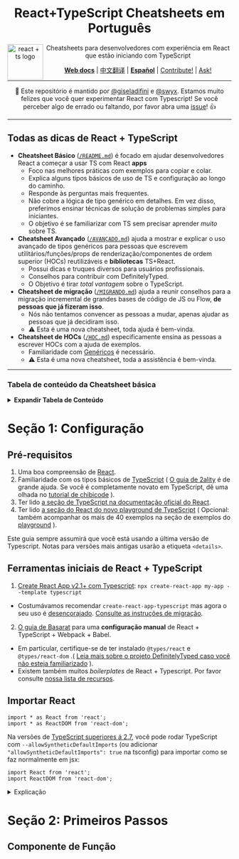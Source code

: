 <div align="center">
<h1>React+TypeScript Cheatsheets em Português</h1>

<a href="https://github.com/typescript-cheatsheets/react-typescript-cheatsheet/issues/81">
  <img
    height="80"
    width="80"
    alt="react + ts logo"
    src="https://user-images.githubusercontent.com/6764957/53868378-2b51fc80-3fb3-11e9-9cee-0277efe8a927.png"
    align="left"
  />
</a>

<p>Cheatsheets para desenvolvedores com experiência em React que estão iniciando com TypeScript</p>

[**Web docs**](https://react-typescript-cheatsheet.netlify.app/docs/basic/setup) |
[中文翻译](https://github.com/fi3ework/blog/tree/master/react-typescript-cheatsheet-cn) |
[**Español**](https://github.com/typescript-cheatsheets/react-typescript-cheatsheet-es) |
[Contribute!](https://github.com/typescript-cheatsheets/react-typescript-cheatsheet/blob/master/CONTRIBUTING.md) |
[Ask!](https://github.com/typescript-cheatsheets/react-typescript-cheatsheet/issues/new/choose)

</div>

---

<div align="center">

:wave: Este repositório é mantido por [@giseladifini](https://twitter.com/GiselaDifini) e [@swyx](https://twitter.com/swyx). Estamos muito felizes que você quer experimentar React com Typescript!
Se você perceber algo de errado ou faltando, por favor abra uma [issue](https://github.com/typescript-cheatsheets/react-pt/issues/new)! :+1:

</div>

---

## Todas as dicas de React + TypeScript

- **Cheatsheet Básico** ([`/README.md`](/README.md#basic-cheatsheet-table-of-contents)) é focado em ajudar desenvolvedores React a começar a usar TS com React **apps**
  - Foco nas melhores práticas com exemplos para copiar e colar.
  - Explica alguns tipos básicos de uso de TS e configuração ao longo do caminho.
  - Responde às perguntas mais frequentes.
  - Não cobre a lógica de tipo genérico em detalhes. Em vez disso, preferimos ensinar técnicas de solução de problemas simples para iniciantes.
  - O objetivo é se familiarizar com TS sem precisar aprender _muito_ sobre TS.
- **Cheatsheet Avançado** ([`/AVANÇADO.md`](https://react-typescript-cheatsheet.netlify.app/docs/advanced/intro)) ajuda a mostrar e explicar o uso avançado de tipos genéricos para pessoas que escrevem utilitários/funções/props de renderização/componentes de ordem superior (HOCs) reutilizáveis ​​e **bibliotecas** TS+React.
  - Possui dicas e truques diversos para usuários profissionais.
  - Conselhos para contribuir com DefinitelyTyped.
  - O Objetivo é tirar _total vantagem_ sobre o TypeScript.
- **Cheatsheet de migração** ([`/MIGRANDO.md`](https://react-typescript-cheatsheet.netlify.app/docs/migration/intro)) ajuda a reunir conselhos para a migração incremental de grandes bases de código de JS ou Flow, **de pessoas que já fizeram isso**.
  - Nós não tentamos convencer as pessoas a mudar, apenas ajudar as pessoas que já decidiram isso.
  - ⚠️ Esta é uma nova cheatsheet, toda ajuda é bem-vinda.
- **Cheatsheet de HOCs** ([`/HOC.md`](https://react-typescript-cheatsheet.netlify.app/docs/hoc/intro)) especificamente ensina as pessoas a escrever HOCs com a ajuda de exemplos.
  - Familiaridade com [Genéricos](https://www.typescriptlang.org/docs/handbook/generics.html) é necessário.
  - ⚠️ Esta é uma nova cheatsheet, toda a assistência é bem-vinda.

---

### Tabela de conteúdo da Cheatsheet básica

<details>

<summary><b>Expandir Tabela de Conteúdo</b></summary>

<!--START-SECTION:setup-toc-->

- [Seção 1: Configuração](#seção-1-configuração)
- [Pré-requisitos](#pré-requisitos)
- [Ferramentas iniciais de React + TypeScript](#ferramentas-iniciais-de-react--typeScript)
- [Importar React](#importar-react)
<!--END-SECTION:setup-toc-->
- [Seção 2: Primeiros Passos](#seção-2-primeiros-passos)
  - [Componente de Função](#componente-de-função)
  - [Hooks](#hooks)
  - [useState](#usestate)
  - [useReducer](#usereducer)
  - [useEffect](#useeffect)
  - [useRef](#useref)
  - [useImperativeHandle](#useimperativehandle)
  - [Hooks Customizados](#custom-hooks)
  - [Componentes de Classe](#class-components)
  - [Talvez você não precise do `defaultProps`](#you-may-not-need-defaultprops)
  - ["Tipando" `defaultProps`](#typing-defaultprops)
  - [Consumindo Props de um Componente com defaultProps](#consuming-props-of-a-component-with-defaultprops)
    - [Declaração do Problema](#problem-statement)
    - [Solução](#solution)
  - [Discussões e Conhecimentos Diversos](#misc-discussions-and-knowledge)
  - [Tipos ou Interfaces?](#types-or-interfaces)
  - [Exemplos básicos do tipo Prop](#basic-prop-types-examples)
  - [Exemplos úteis do tipo React Prop](#useful-react-prop-type-examples)
  - [getDerivedStateFromProps](#getDerivedStateFromProps)
  - [Formulários e Eventos](#forms-and-events)
  - [Context](#context)
  - [Exemplo Básico](#basic-example)
  - [Exemplo Extendido](#extended-example)
  - [forwardRef/createRef](#forwardrefcreateref)
  - [Portais](#portals)
  - [Limites de erros](#error-boundaries)
    - [Opção 1: Usando react-error-boundary](#option-1-using-react-error-boundary)
    - [Opção 2: Criando um componente "error boundary" personalizado](#options-2-writing-your-custom-error-boundary-component)
  - [Concurrent React/React Suspense](#concurrent-reactreact-suspense)
  <!--START-SECTION:types-toc-->
- [Manual de resolução de problemas: Tipos](#troubleshooting-handbook-types)
  - [Tipos de União e Tipos de Proteção](#union-types-and-type-guarding)
  - [Tipos Opcionais](#optional-types)
  - [Tipos de Enum](#enum-types)
  - [Tipos de Asserção](#type-assertion)
  - [Simulando Tipos Nominais](#simulating-nominal-types)
  - [Tipos de Interseção](#intersection-types)
  - [Tipos de União](#union-types)
  - [Sobrecarregando Tipos de Função](#overloading-function-types)
  - [Usando Tipos Inferidos](#using-inferred-types)
  - [Usando Tipos Parciais](#using-partial-types)
  - [Os Tipos de que preciso não foram exportados!](#the-types-i-need-werent-exported)
  - [Os Tipos de que preciso não existem!](#the-types-i-need-dont-exist)
    - [Exagerando com `any` em tudo](#slapping-any-on-everything)
    - [Autogerando tipos](#autogenerate-types)
    - [Tipando Hooks Exportados](#typing-exported-hooks)
    - [Tipando Componentes Exportados](#typing-exported-components)
    <!--END-SECTION:types-toc-->
- [Manual de resolução de problemas: Operadores](#troubleshooting-handbook-operators)
- [Manual de resolução de problemas: Utilitários](#troubleshooting-handbook-utilities)
- [Manual de resolução de problemas: tsconfig.json](#troubleshooting-handbook-tsconfigjson)
- [Manual de resolução de problemas: Erros en tipos oficiais](#troubleshooting-handbook-bugs-in-official-typings)
- [Bases de código de React + TypeScript recomendadas para aprender](#recommended-react--typescript-codebases-to-learn-from)
- [Ferramentas e integração em editores](#editor-tooling-and-integration)
- [Linting](#linting)
- [Outros recursos sobre React + TypeScript](#other-react--typescript-resources)
- [Discussões recomendadas sobre React + TypeScript](#recommended-react--typescript-talks)
- [Hora de realmente aprender TypeScript](#time-to-really-learn-typescript)
- [Aplicação de Exemplo](#example-app)
- [Minha pergunta não foi respondida aqui!](#my-question-isnt-answered-here)
  - [Contribuidores](#contributors)

</details>

# Seção 1: Configuração

## Pré-requisitos

1. Uma boa compreensão de [React](https://reactjs.org).
2. Familiaridade com os tipos básicos de [TypeScript](https://www.typescriptlang.org/docs/handbook/basic-types.html) ( [O guia de 2ality](http://2ality.com/2018/04/type-notation-typescript.html) é de grande ajuda. Se você é completamente novato em TypeScript, dê uma olhada no [tutorial de chibicode](https://ts.chibicode.com/todo/) ).
3. Ter lido [a seção de TypeScript na documentação oficial do React](https://reactjs.org/docs/static-type-checking.html#typescript).
4. Ter lido [a seção do React do novo playground de TypeScript](http://www.typescriptlang.org/play/index.html?jsx=2&esModuleInterop=true&e=181#example/typescript-with-react) ( Opcional: também acompanhar os mais de 40 exemplos na seção de exemplos do [playground](http://www.typescriptlang.org/play/index.html) ).

Este guia sempre assumirá que você está usando a última versão de Typescript. Notas para versões mais antigas usarão a etiqueta `<details>`.

## Ferramentas iniciais de React + TypeScript

1. [Create React App v2.1+ com Typescript](https://facebook.github.io/create-react-app/docs/adding-typescript): `npx create-react-app my-app --template typescript`

- Costumávamos recomendar `create-react-app-typescript` mas agora o seu uso é [desencorajado](https://www.reddit.com/r/reactjs/comments/a5919a/createreactapptypescript_has_been_archived_rip/). [Consulte as instruções de migração](https://vincenttunru.com/migrate-create-react-app-typescript-to-create-react-app/).

2. [O guia de Basarat](https://github.com/basarat/typescript-react/tree/master/01%20bootstrap) para uma **configuração manual** de React + TypeScript + Webpack + Babel.

- Em particular, certifique-se de ter instalado `@types/react` e `@types/react-dom` .( [Leia mais sobre o projeto DefinitelyTyped caso você não esteja familiarizado](https://definitelytyped.org/) ).
- Existem também muitos _boilerplates_ de React + Typescript. Por favor consulte [nossa lista de recursos](https://github.com/typescript-cheatsheets/react-typescript-cheatsheet#recommended-react--typescript-codebases-to-learn-from).

## Importar React

```tsx
import * as React from 'react';
import * as ReactDOM from 'react-dom';
```

Na versões de [TypeScript superiores á 2.7](https://www.typescriptlang.org/docs/handbook/release-notes/typescript-2-7.html), você pode rodar TypeScript com `--allowSyntheticDefaultImports` (ou adicionar `"allowSyntheticDefaultImports": true` na tsconfig) para importar como se faz normalmente em jsx:

```tsx
import React from 'react';
import ReactDOM from 'react-dom';
```

<details>

<summary>Explicação</summary>

Por que usar `allowSyntheticDefaultImports` ao invés de `esModuleInterop`? [Daniel Rosenwasser](https://twitter.com/drosenwasser/status/1003097042653073408) comentou que é melhor para webpack/parcel. Para consultar mais argumentos dessa discussão <https://github.com/wmonk/create-react-app-typescript/issues/214>

Por favor, faça um _PR_ ou [abra uma _issue_](https://github.com/typescript-cheatsheets/react-typescript-cheatsheet/issues/new) com tuas sugestões.

</details>

# Seção 2: Primeiros Passos

## Componente de Função

